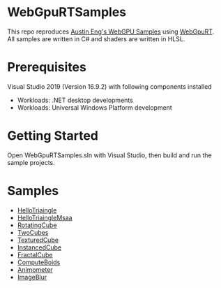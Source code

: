 # WebGpuRTSamples
This repo reproduces [Austin Eng's WebGPU Samples](https://github.com/austinEng/webgpu-samples) using [WebGpuRT](https://dev.azure.com/xeonj/WebGpuRT/_git/WebGpuRT).  
All samples are written in C# and shaders are written in HLSL.

# Prerequisites
Visual Studio 2019 (Version 16.9.2) with following components installed
- Workloads: .NET desktop developments
- Workloads: Universal Windows Platform development

# Getting Started
Open WebGpuRTSamples.sln with Visual Studio, then build and run the sample projects.

# Samples
- [HelloTriaingle](./HelloTriangle/)
- [HelloTriaingleMsaa](./HelloTriangleMsaa/)
- [RotatingCube](./RotatingCube/)
- [TwoCubes](./TwoCubes/)
- [TexturedCube](./TexturedCube/)
- [InstancedCube](./InstancedCube/)
- [FractalCube](./FractalCube/)
- [ComputeBoids](./ComputeBoids/)
- [Animometer](./Animometer/)
- [ImageBlur](./ImageBlur/)
